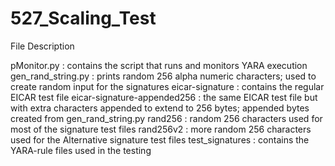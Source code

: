 # 527_Scaling_Test

File Description

pMonitor.py : contains the script that runs and monitors YARA execution
gen_rand_string.py : prints random 256 alpha numeric characters; used to create random input for the signatures
eicar-signature : contains the regular EICAR test file
eicar-signature-appended256 : the same EICAR test file but with extra characters appended to extend to 256 bytes; appended bytes created from gen_rand_string.py
rand256 : random 256 characters used for most of the signature test files
rand256v2 : more random 256 characters used for the Alternative signature test files
test_signatures : contains the YARA-rule files used in the testing
